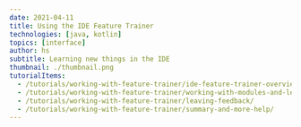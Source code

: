 ```yaml
---
date: 2021-04-11
title: Using the IDE Feature Trainer
technologies: [java, kotlin]
topics: [interface]
author: hs
subtitle: Learning new things in the IDE
thumbnail: ./thumbnail.png
tutorialItems:
  - /tutorials/working-with-feature-trainer/ide-feature-trainer-overview/
  - /tutorials/working-with-feature-trainer/working-with-modules-and-lessons/
  - /tutorials/working-with-feature-trainer/leaving-feedback/
  - /tutorials/working-with-feature-trainer/summary-and-more-help/
---
```

